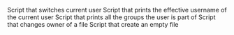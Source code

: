 Script that switches current user
Script that prints the effective username of the current user
Script that prints all the groups the user is part of
Script that changes owner of a file
Script that create an empty file 
